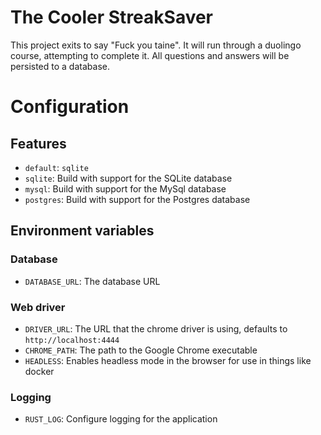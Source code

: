 # The Cooler StreakSaver
This project exits to say "Fuck you taine". It will run through a duolingo course, attempting to complete
it. All questions and answers will be persisted to a database.

# Configuration
## Features
- `default`: `sqlite`
- `sqlite`: Build with support for the SQLite database
- `mysql`: Build with support for the MySql database
- `postgres`: Build with support for the Postgres database

## Environment variables
### Database
- `DATABASE_URL`: The database URL
### Web driver
- `DRIVER_URL`: The URL that the chrome driver is using, defaults to `http://localhost:4444`
- `CHROME_PATH`: The path to the Google Chrome executable
- `HEADLESS`: Enables headless mode in the browser for use in things like docker
### Logging
- `RUST_LOG`: Configure logging for the application